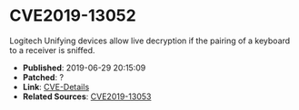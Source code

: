 # CVE2019-13052

Logitech Unifying devices allow live decryption if the pairing of a keyboard to a receiver is sniffed.

- **Published**: 2019-06-29 20:15:09
- **Patched**: ?
- **Link**: [CVE-Details](https://www.cvedetails.com/cve/CVE-2019-13052/)
- **Related Sources**: [CVE2019-13053](../CVE2019-13053_LogitechUnifying/sources_CVE2019-13053.md)
